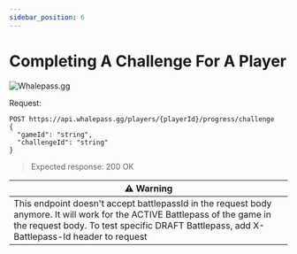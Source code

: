 ```yaml
---
sidebar_position: 6
---
```

# Completing A Challenge For A Player

![Whalepass.gg](https://i.imgur.com/zwUqWaS.png)

Request:
```http
POST https://api.whalepass.gg/players/{playerId}/progress/challenge
{
  "gameId": "string",
  "challengeId": "string"
}
```

> Expected response: 200 OK



| ⚠️ Warning                                                         |
|--------------------------------------------------------------------|
|This endpoint doesn't accept battlepassId in the request body anymore. It will work for the ACTIVE Battlepass of the game in the request body. To test specific DRAFT Battlepass, add X-Battlepass-Id header to request|

